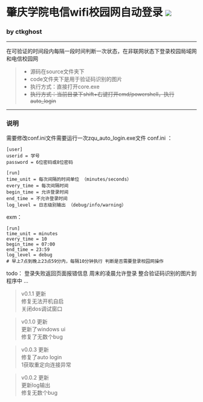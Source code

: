 # 肇庆学院电信wifi校园网自动登录 [![](https://img.shields.io/badge/release-0.1.1-brightgreen.svg)](https://github.com/CtkGHoSt/zqu_auto_login/releases)

### by ctkghost
---

在可验证的时间段内每隔一段时间判断一次状态，在非联网状态下登录校园局域网和电信校园网
> * 源码在source文件夹下
> * code文件夹下是用于验证码识别的图片
> * 执行方式：直接打开core.exe
> * ~~执行方式：当前目录下shift+右键打开cmd/powershell，执行auto_login~~

---
### 说明
需要修改conf.ini文件需要运行一次zqu_auto_login.exe文件
conf.ini ：
```
[user]
userid = 学号
password = 6位密码或8位密码

[run]
time_unit = 每次间隔的时间单位 （minutes/seconds）
every_time = 每次间隔时间
begin_time = 允许登录时间
end_time = 不允许登录时间
log_level = 日志级别输出 （debug/info/warning）
```
exm：
```
[run]
time_unit = minutes
every_time = 10
begin_time = 07:00
end_time = 23:59
log_level = debug
# 早上7点到晚上23点59分内，每隔10分钟执行 判断是否需要登录校园网操作
```

>
todo：
登录失败返回页面报错信息
周末的凌晨允许登录
整合验证码识别的图片到程序中
…

> v0.1.1 更新    
修复无法开机自启\
关闭dos调试窗口

> v0.1.0 更新    
更新了windows ui\
修复了无数个bug

> v0.0.3 更新    
修复了auto login \
1获取重定向连接异常

> v0.0.2 更新    
更新log输出\
修复无数个bug

